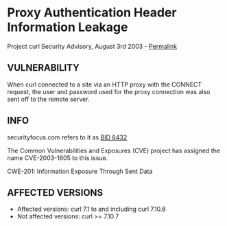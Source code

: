 Proxy Authentication Header Information Leakage
===============================================

Project curl Security Advisory, August 3rd 2003 -
[Permalink](https://curl.haxx.se/docs/CVE-2003-1605.html)

VULNERABILITY
-------------

When curl connected to a site via an HTTP proxy with the CONNECT request, the
user and password used for the proxy connection was also sent off to the
remote server.

INFO
----

securityfocus.com refers to it as [BID
8432](http://www.securityfocus.com/bid/8432)

The Common Vulnerabilities and Exposures (CVE) project has assigned the name
CVE-2003-1605 to this issue.

CWE-201: Information Exposure Through Sent Data

AFFECTED VERSIONS
-----------------

- Affected versions: curl 7.1 to and including curl 7.10.6
- Not affected versions: curl >= 7.10.7

